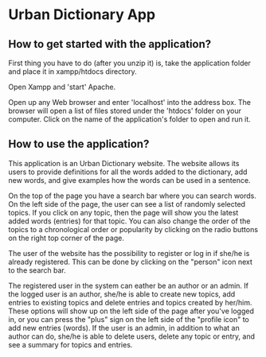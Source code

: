 # Urban Dictionary App

## How to get started with the application?


First thing you have to do (after you unzip it) is, take the application folder and place it in xampp/htdocs directory.

Open Xampp and 'start' Apache.

Open up any Web browser and enter 'localhost' into the address box. The browser will open a list of files stored under the 'htdocs' folder on your computer. Click on the name of the application's folder to open and run it.


## How to use the application?

This application is an Urban Dictionary website. The website allows its users to provide definitions for all the words added to the dictionary, add new words, and give examples how the words can be used in a sentence.

On the top of the page you have a search bar where you can search words. On the left side of the page, the user can see a list of randomly selected topics. If you click on any topic, then the page will show you the latest added words (entries) for that topic. You can also change the order of the topics to a chronological order or popularity by clicking on the radio buttons on the right top corner of the page.

The user of the website has the possibility to register or log in if she/he is already registered. This can be done by clicking on the "person" icon next to the search bar.

The registered user in the system can eather be an author or an admin. If the logged user is an author, she/he is able to create new topics, add entries to existing topics and delete entries and topics created by her/him. These options will show up on the left side of the page after you've logged in, or you can press the "plus" sign on the left side of the "profile icon" to add new entries (words). If the user is an admin, in addition to what an author can do, she/he is able to delete users, delete any topic or entry, and see a summary for topics and entries.

